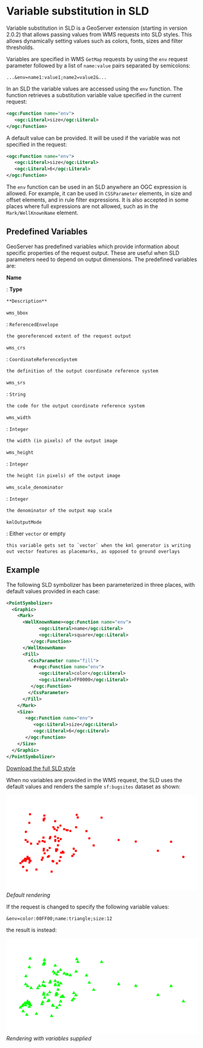 # Variable substitution in SLD

Variable substitution in SLD is a GeoServer extension (starting in version 2.0.2) that allows passing values from WMS requests into SLD styles. This allows dynamically setting values such as colors, fonts, sizes and filter thresholds.

Variables are specified in WMS `GetMap` requests by using the `env` request parameter followed by a list of `name:value` pairs separated by semicolons:

    ...&env=name1:value1;name2=value2&... 

In an SLD the variable values are accessed using the `env` function. The function retrieves a substitution variable value specified in the current request:

``` xml
<ogc:Function name="env">
   <ogc:Literal>size</ogc:Literal>
</ogc:Function>       
```

A default value can be provided. It will be used if the variable was not specified in the request:

``` xml
<ogc:Function name="env">
   <ogc:Literal>size</ogc:Literal>
   <ogc:Literal>6</ogc:Literal>
</ogc:Function>  
```

The `env` function can be used in an SLD anywhere an OGC expression is allowed. For example, it can be used in `CSSParameter` elements, in size and offset elements, and in rule filter expressions. It is also accepted in some places where full expressions are not allowed, such as in the `Mark/WellKnownName` element.

## Predefined Variables

GeoServer has predefined variables which provide information about specific properties of the request output. These are useful when SLD parameters need to depend on output dimensions. The predefined variables are:

**Name**

:   **Type**

    **Description**

`wms_bbox`

:   `ReferencedEnvelope`

    the georeferenced extent of the request output

`wms_crs`

:   `CoordinateReferenceSystem`

    the definition of the output coordinate reference system

`wms_srs`

:   `String`

    the code for the output coordinate reference system

`wms_width`

:   `Integer`

    the width (in pixels) of the output image

`wms_height`

:   `Integer`

    the height (in pixels) of the output image

`wms_scale_denominator`

:   `Integer`

    the denominator of the output map scale

`kmlOutputMode`

:   Either `vector` or empty

    this variable gets set to `vector` when the kml generator is writing out vector features as placemarks, as opposed to ground overlays

## Example

The following SLD symbolizer has been parameterized in three places, with default values provided in each case:

``` xml
<PointSymbolizer>
  <Graphic>
    <Mark>
      <WellKnownName><ogc:Function name="env">
            <ogc:Literal>name</ogc:Literal>
            <ogc:Literal>square</ogc:Literal>
         </ogc:Function>
      </WellKnownName>
      <Fill>
        <CssParameter name="fill">
          #<ogc:Function name="env">
            <ogc:Literal>color</ogc:Literal>
            <ogc:Literal>FF0000</ogc:Literal>
         </ogc:Function>
        </CssParameter>
      </Fill>
    </Mark>
    <Size>
       <ogc:Function name="env">
          <ogc:Literal>size</ogc:Literal>
          <ogc:Literal>6</ogc:Literal>
       </ogc:Function>
    </Size>
  </Graphic>
</PointSymbolizer>
```

[Download the full SLD style](artifacts/parpoint.sld)

When no variables are provided in the WMS request, the SLD uses the default values and renders the sample `sf:bugsites` dataset as shown:

![](images/default.png)
*Default rendering*

If the request is changed to specify the following variable values:

    &env=color:00FF00;name:triangle;size:12

the result is instead:

![](images/triangles.png)
*Rendering with variables supplied*
